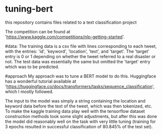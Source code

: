 # tuning-bert
this repository contains files related to a text classification project

The competition can be found at 'https://www.kaggle.com/competitions/nlp-getting-started'. 

#data:
The training data is a csv file with lines corresponding to each tweet, with the entries: 'id', 'keyword', 'location', 'text', and 'target'. The 'target' entry is 0 or 1 depending on whether the tweet referred to a real disaster or not. The test data was essentially the same but omitted the 'target' entry which was to be predicted.

#approach
My approach was to tune a BERT model to do this. Huggingface has a wonderful tutorial available at 'https://huggingface.co/docs/transformers/tasks/sequence_classification', which I mostly followed.

The input to the model was simply a string containing the location and keyword data before the text of the tweet, which was then tokenized, etc. To make the kaggle training data play well with the tensorflow dataset construction methods took some slight adjustments, but after this was done the model did reasonably well on the task with very little tuning (training for 3 epochs resulted in successful classification of 80.845% of the test set). 
